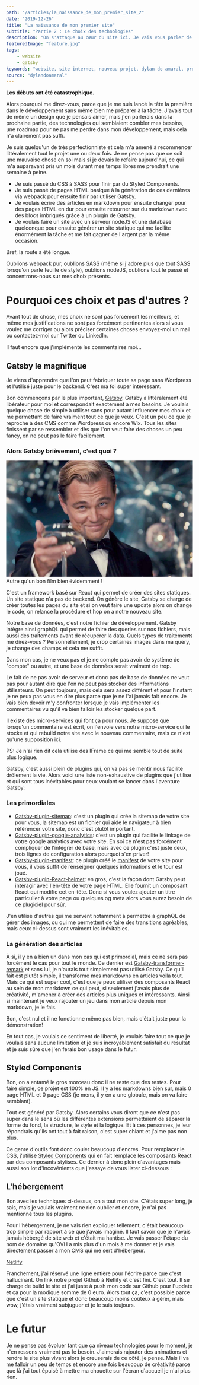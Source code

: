 ```yaml
---
path: "/articles/la_naissance_de_mon_premier_site_2"
date: "2019-12-26"
title: "La naissance de mon premier site"
subtitle: "Partie 2 : Le choix des technologies"
description: "On s'attaque au cœur du site ici. Je vais vous parler de toutes les technologies utilisées à ce jour et le pourquoi du comment du point de vue d'un néophyte en programmation web."
featuredImage: "feature.jpg"
tags:
    - website
    - gatsby
keywords: "website, site internet, nouveau projet, dylan do amaral, programmation, front end, Gatsby, site vitrine, blog, blogs, article, articles, faire un blog, écrire des articles, site statique"
source: "dylandoamaral"
---
```


**Les débuts ont été catastrophique.**

Alors pourquoi me direz-vous, parce que je me suis lancé la tête la première dans le développement sans même bien me préparer à la tâche. J'avais tout de même un design que je pensais aimer, mais j'en parlerais dans la prochaine partie, des technologies qui semblaient combler mes besoins, une roadmap pour ne pas me perdre dans mon développement, mais cela n'a clairement pas suffi.

Je suis quelqu'un de très perfectionniste et cela m'a amené à recommencer littéralement tout le projet une ou deux fois. Je ne pense pas que ce soit une mauvaise chose en soi mais si je devais le refaire aujourd'hui, ce qui m'a auparavant pris un mois durant mes temps libres me prendrait une semaine à peine.

- Je suis passé du CSS à SASS pour finir par du Styled Components.
- Je suis passé de pages HTML basique à la génération de ces dernières via webpack pour ensuite finir par utiliser Gatsby.
- Je voulais écrire des articles en markdown pour ensuite changer pour des pages HTML en dur pour ensuite retourner sur du markdown avec des blocs imbriqués grâce à un plugin de Gatsby.
- Je voulais faire un site avec un serveur nodeJS et une database quelconque pour ensuite générer un site statique qui me facilite énormément la tâche et me fait gagner de l'argent par la même occasion.

Bref, la route a été longue.

Oublions webpack pur, oublions SASS (même si j'adore plus que tout SASS lorsqu'on parle feuille de style), oublions nodeJS, oublions tout le passé et concentrons-nous sur mes choix présents. 

# Pourquoi ces choix et pas d'autres ?

Avant tout de chose, mes choix ne sont pas forcément les meilleurs, et même mes justifications ne sont pas forcément pertinentes alors si vous voulez me corriger ou alors préciser certaines choses envoyez-moi un mail ou contactez-moi sur Twitter ou LinkedIn. 

Il faut encore que j'implémente les commentaires moi...

## Gatsby le magnifique

<aside-element>
    <callout-element type="warning">Je viens d'apprendre que l'on peut fabriquer toute sa page sans Wordpress et l'utilisé juste pour le backend. C'est ma foi super interessant.</callout-element>
</aside-element>

Bon commençons par le plus important, [Gatsby](https://www.gatsbyjs.org/). Gatsby a littéralement été libérateur pour moi et correspondait exactement à mes besoins. Je voulais quelque chose de simple à utiliser sans pour autant influencer mes choix et me permettant de faire vraiment tout ce que je veux. C'est un peu ce que je reproche à des CMS comme Wordpress ou encore Wix. Tous les sites finissent par se ressembler et dès que l'on veut faire des choses un peu fancy, on ne peut pas le faire facilement.

### Alors Gatsby brièvement, c'est quoi ?

<img src="gatsby.jpg" alt="Gatsby">
<thumb-caption>Autre qu'un bon film bien évidemment !</thumb-caption>

C'est un framework basé sur React qui permet de créer des sites statiques. Un site statique n'a pas de backend. On génère le site, Gatsby se charge de créer toutes les pages du site et si on veut faire une update alors on change le code, on relance la procédure et hop on a notre nouveau site.

Notre base de données, c'est notre fichier de développement. Gatsby intègre ainsi graphQL qui permet de faire des queries sur nos fichiers, mais aussi des traitements avant de récupérer la data. Quels types de traitements me direz-vous ? Personnellement, je crop certaines images dans ma query, je change des champs et cela me suffit.

Dans mon cas, je ne veux pas et je ne compte pas avoir de système de "compte" ou autre, et une base de données serait vraiment de trop.

Le fait de ne pas avoir de serveur et donc pas de base de données ne veut pas pour autant dire que l'on ne peut pas stocker des informations utilisateurs. On peut toujours, mais cela sera assez différent et pour l'instant je ne peux pas vous en dire plus parce que je ne l'ai jamais fait encore. Je vais bien devoir m'y confronter lorsque je vais implémenter les commentaires vu qu'il va bien falloir les stocker quelque part. 

Il existe des micro-services qui font ça pour nous. Je suppose que lorsqu'un commentaire est écrit, on l'envoie vers notre micro-service qui le stocke et qui rebuild notre site avec le nouveau commentaire, mais ce n'est qu'une supposition ici.

PS: Je n'ai rien dit cela utilise des IFrame ce qui me semble tout de suite plus logique.

Gatsby, c'est aussi plein de plugins qui, on va pas se mentir nous facilite drôlement la vie. Alors voici une liste non-exhaustive de plugins que j'utilise et qui sont tous inévitables pour ceux voulant se lancer dans l'aventure Gatsby:

### Les primordiales

- [Gatsby-plugin-sitemap](https://www.Gatsby.org/packages/Gatsby-plugin-sitemap): c'est un plugin qui crée la sitemap de votre site pour vous, la sitemap est un fichier qui aide le navigateur à bien référencer votre site, donc c'est plutôt important.
- [Gatsby-plugin-google-analytics](https://www.Gatsby.org/packages/Gatsby-plugin-google-analytics): c'est un plugin qui facilite le linkage de votre google analytics avec votre site. En soi ce n'est pas forcément compliquer de l'intégrer de base, mais avec ce plugin c'est juste deux, trois lignes de configuration alors pourquoi s'en priver!
- [Gatsby-plugin-manifest](https://www.Gatsby.org/packages/Gatsby-plugin-manifest): ce plugin créé le [manifest](https://developers.google.com/web/fundamentals/web-app-manifest) de votre site pour vous, il vous suffit de renseigner quelques informations et le tour est joué.
- [Gatsby-plugin-React-helmet](https://www.Gatsby.org/packages/Gatsby-plugin-React-helmet): en gros, c'est la façon dont Gatsby peut interagir avec l'en-tête de votre page HTML. Elle fournit un composant React qui modifie cet en-tête. Donc si vous voulez ajouter un titre particulier à votre page ou quelques og meta alors vous aurez besoin de ce plugiciel pour sûr.

J'en utilise d'autres qui me servent notamment à permettre à graphQL de gérer des images, ou qui me permettent de faire des transitions agréables, mais ceux ci-dessus sont vraiment les inévitables.

### La génération des articles

À si, il y en a bien un dans mon cas qui est primordial, mais ce ne sera pas forcément le cas pour tout le monde. Ce dernier est [Gatsby-transformer-remark](https://www.Gatsby.org/packages/Gatsby-transformer-remark) et sans lui, je n'aurais tout simplement pas utilisé Gatsby. Ce qu'il fait est plutôt simple, il transforme mes markdowns en articles voila tout. Mais ce qui est super cool, c'est que je peux utiliser des composants React au sein de mon markdown ce qui peut, si seulement j'avais plus de créativité, m'amener à créer des articles plus uniques et intéressants. Ainsi si maintenant je veux rajouter un jeu dans mon article depuis mon markdown, je le fais.

<fancy-demonstration></fancy-demonstration>

Bon, c'est nul et il ne fonctionne même pas bien, mais c'était juste pour la démonstration!

En tout cas, je voulais ce sentiment de liberté, je voulais faire tout ce que je voulais sans aucune limitation et je suis incroyablement satisfait du résultat et je suis sûre que j'en ferais bon usage dans le futur.

## Styled Components

Bon, on a entamé le gros morceau donc il ne reste que des restes. Pour faire simple, ce projet est 100% en JS. Il y a les markdowns bien sur, mais 0 page HTML et 0 page CSS (je mens, il y en a une globale, mais on va faire semblant). 

Tout est généré par Gatsby. Alors certains vous diront que ce n'est pas super dans le sens où les différentes extensions permettaient de séparer la forme du fond, la structure, le style et la logique. Et à ces personnes, je leur répondrais qu'ils ont tout à fait raison, c'est super chiant et j'aime pas non plus.

Ce genre d'outils font donc couler beaucoup d'encres. Pour remplacer le CSS, j'utilise [Styled Components](https://www.styled-components.com/) qui en fait remplace les composants React par des composants stylisés. Ce dernier à donc plein d'avantages mais aussi son lot d'incovénients que j'essaye de vous lister ci-dessous :

<pros-and-cons 
pros="Cela me permet d'avoir des variables globales pour tout mes fichiers/On peut utiliser les props de nos composants dans notre style/Nos fichiers CSS sont optimisés puisqu'ils contiennent le strict minimum" 
cons ="On perd la différentiation entre structure et style/On se retrouve à imbriquer du CSS dans du JS/On perd en indépendance/On perd en lisibilité lorsqu'on veut inspecter un élément du DOM">

## L'hébergement

Bon avec les techniques ci-dessus, on a tout mon site. C'étais super long, je sais, mais je voulais vraiment ne rien oublier et encore, je n'ai pas mentionné tous les plugins.

Pour l'hébergement, je ne vais rien expliquer tellement, c'était beaucoup trop simple par rapport à ce que j'avais imaginé. Il faut savoir que je n'avais jamais hébergé de site web et c'était ma hantise. Je vais passer l'étape du nom de domaine qu'OVH a mis plus d'un mois à me donner et je vais directement passer à mon CMS qui me sert d'hébergeur.

[Netlify](https://www.netlify.com/)

Franchement, j'ai réservé une ligne entière pour l'écrire parce que c'est hallucinant. On link notre projet Github à Netlify et c'est fini. C'est tout. Il se charge de build le site et j'ai juste à push mon code sur Github pour l'update et ça pour la modique somme de 0 euro. Alors tout ça, c'est possible parce que c'est un site statique et donc beaucoup moins coûteux à gérer, mais wow, j'étais vraiment subjuguer et je le suis toujours.

# Le futur

Je ne pense pas évoluer tant que ça niveau technologies pour le moment, je n'en ressens vraiment pas le besoin. J'aimerais rajouter des animations et rendre le site plus vivant alors je creuserais de ce côté, je pense. Mais il va me falloir un peu de temps et encore une fois beaucoup de créativité parce que là j'ai tout épuisé à mettre ma chouette sur l'écran d'accueil je n'ai plus rien.
